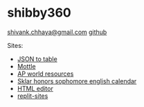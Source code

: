 # shibby360

shivank.chhaya@gmail.com
[github](https://github.com/shibby360/)

Sites:
+ [JSON to table](https://shibby360.github.io/json-to-table/)
+ [Mottle](https://shibby360.github.io/mottle/)
+ [AP world resources](https://shibby360.github.io/ap-world/)
+ [Sklar honors sophomore english calendar](https://shibby360.github.io/sklar-hse/)
+ [HTML editor](https://shibby360.github.io/html-editor/)
+ [replit-sites](https://shibby360.github.io/replit-sites/)
